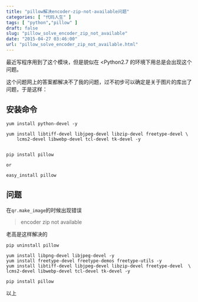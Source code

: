 ```yaml
---
title: "pillow解决encoder-zip-not-available问题"
categories: [ "代码人生" ]
tags: [ "python","pillow" ]
draft: false
slug: "pillow_solve_encoder_zip_not_available"
date: "2015-04-27 03:46:00"
url: "pillow_solve_encoder_zip_not_available.html"
---
```


最近写程序用到了这个模块，但是貌似在 <Python2.7 的环境下用总是会出现这个问题。


<!--more-->


这个问题网上的答案都解决不了我的问题，过不初步可以确定是关于图片的库出了问题，于是这样：

## 安装命令

```
yum install python-devel -y

yum install libtiff-devel libjpeg-devel libzip-devel freetype-devel \
    lcms2-devel libwebp-devel tcl-devel tk-devel -y


pip install pillow

or

easy_install pillow
```

## 问题

在`qr.make_image`的时候出现错误

> encoder zip not available

老高是这样解决的

```
pip uninstall pillow

yum install libpng-devel libjpeg-devel -y
yum install freetype-devel freetype-demos freetype-utils -y
yum install libtiff-devel libjpeg-devel libzip-devel freetype-devel  \
lcms2-devel libwebp-devel tcl-devel tk-devel -y

pip install pillow
```

以上